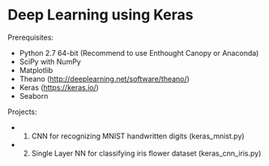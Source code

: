 # Deep Learning using Keras

Prerequisites:
- Python 2.7 64-bit (Recommend to use Enthought Canopy or Anaconda)
- SciPy with NumPy
- Matplotlib 
- Theano (http://deeplearning.net/software/theano/)
- Keras (https://keras.io/)
- Seaborn

Projects:
- 1. CNN for recognizing MNIST handwritten digits (keras_mnist.py)
- 2. Single Layer NN for classifying iris flower dataset (keras_cnn_iris.py) 
